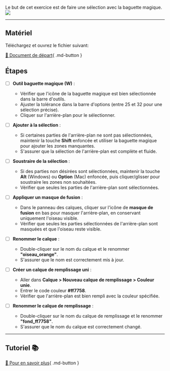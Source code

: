 Le but de cet exercice est de faire une sélection avec la baguette magique. 
![](../assets/image/08_mesange_orange.png)
***

## Matériel

Téléchargez et ouvrez le fichier suivant:

[📁 Document de départ](../assets/image/08_mesanges.jpg){ .md-button }   <br>

## Étapes

- [ ] **Outil baguette magique (W)** :
  - Vérifier que l'icône de la baguette magique est bien sélectionnée dans la barre d'outils.
  - Ajuster la tolérance dans la barre d'options (entre 25 et 32 pour une sélection précise).
  - Cliquer sur l'arrière-plan pour le sélectionner.

- [ ] **Ajouter à la sélection** :
  - Si certaines parties de l'arrière-plan ne sont pas sélectionnées, maintenir la touche **Shift** enfoncée et utiliser la baguette magique pour ajouter les zones manquantes.
  - S'assurer que la sélection de l'arrière-plan est complète et fluide.

- [ ] **Soustraire de la sélection** :
  - Si des parties non désirées sont sélectionnées, maintenir la touche **Alt** (Windows) ou **Option** (Mac) enfoncée, puis cliquer/glisser pour soustraire les zones non souhaitées.
  - Vérifier que seules les parties de l'arrière-plan sont sélectionnées.

- [ ] **Appliquer un masque de fusion** :
  - Dans le panneau des calques, cliquer sur l'icône de **masque de fusion** en bas pour masquer l'arrière-plan, en conservant uniquement l'oiseau visible.
  - Vérifier que seules les parties sélectionnées de l'arrière-plan sont masquées et que l'oiseau reste visible.

- [ ] **Renommer le calque** :
  - Double-cliquer sur le nom du calque et le renommer **"oiseau_orange"**.
  - S'assurer que le nom est correctement mis à jour.

- [ ] **Créer un calque de remplissage uni** :
  - Aller dans **Calque > Nouveau calque de remplissage > Couleur unie**.
  - Entrer le code couleur **#ff7758**.
  - Vérifier que l'arrière-plan est bien rempli avec la couleur spécifiée.

- [ ] **Renommer le calque de remplissage** :
  - Double-cliquer sur le nom du calque de remplissage et le renommer **"fond_ff7758"**.
  - S'assurer que le nom du calque est correctement changé.


***

## Tutoriel 📚

[📖 Pour en savoir plus](https://cmontmorency365-my.sharepoint.com/:v:/g/personal/flpilote_cmontmorency_qc_ca/ERykK6yyvu1Mo-UT8CVtgg0BUTW4K7PYD929XCOrHTaQbA?nav=eyJyZWZlcnJhbEluZm8iOnsicmVmZXJyYWxBcHAiOiJPbmVEcml2ZUZvckJ1c2luZXNzIiwicmVmZXJyYWxBcHBQbGF0Zm9ybSI6IldlYiIsInJlZmVycmFsTW9kZSI6InZpZXciLCJyZWZlcnJhbFZpZXciOiJNeUZpbGVzTGlua0NvcHkifX0&e=SzYUcZ){ .md-button }   <br>
